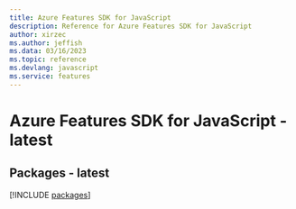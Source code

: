 ```yaml
---
title: Azure Features SDK for JavaScript
description: Reference for Azure Features SDK for JavaScript
author: xirzec
ms.author: jeffish
ms.data: 03/16/2023
ms.topic: reference
ms.devlang: javascript
ms.service: features
---
```

# Azure Features SDK for JavaScript - latest
## Packages - latest
[!INCLUDE [packages](features-index.md)]